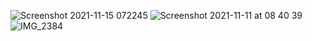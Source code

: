![Screenshot 2021-11-15 072245](https://user-images.githubusercontent.com/89110625/141702758-7130f098-b9f1-4015-b8fe-10ecfdd99407.png)
![Screenshot 2021-11-11 at 08 40 39](https://user-images.githubusercontent.com/89110625/141220480-74bf01ea-84a5-402a-a0b8-abdeb97d1f85.png)
![IMG_2384](https://user-images.githubusercontent.com/89110625/142761100-ddd403f1-274d-443d-8e38-3a7db4098f07.jpg)
